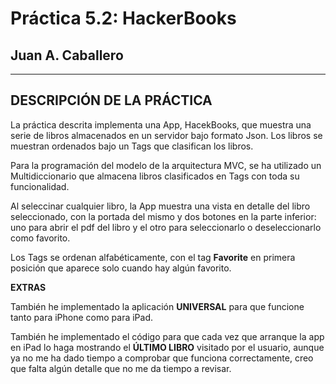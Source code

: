 # Práctica 5.2: HackerBooks
## Juan A. Caballero
-----------------------------------------------

DESCRIPCIÓN DE LA PRÁCTICA
-----------------------------------------------


La práctica descrita implementa una App, HacekBooks, que muestra una serie de libros almacenados en un servidor bajo formato Json. Los libros se muestran ordenados bajo un Tags que clasifican los libros. 

Para la programación del modelo de la arquitectura MVC, se ha utilizado un Multidiccionario que almacena libros clasificados en Tags con toda su funcionalidad. 

Al seleccinar cualquier libro, la App muestra una vista en detalle del libro seleccionado, con la portada del mismo y dos botones en la parte inferior: uno para abrir el pdf del libro y el otro para seleccionarlo o deseleccionarlo como favorito. 

Los Tags se ordenan alfabéticamente, con el tag **Favorite** en primera posición que aparece solo cuando hay algún favorito.

**EXTRAS**

También he implementado la aplicación **UNIVERSAL** para que funcione tanto para iPhone como para iPad. 

También he implementado el código para que cada vez que arranque la app en iPad lo haga mostrando el **ÚLTIMO LIBRO** visitado por el usuario, aunque ya no me ha dado tiempo a comprobar que funciona correctamente, creo que falta algún detalle que no me da tiempo a revisar.




